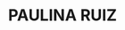 ---
title: PAULINA RUIZ
testimonial: Para mis 15 años quería algo único y Glam 5.0 cumplió mi sueño. Mi vestido rosa con detalles de pedrería brillaba con cada movimiento. Me sentí como una verdadera princesa durante toda la fiesta y las fotos quedaron espectaculares. La atención personalizada hizo que la experiencia fuera inolvidable.
image: ./vestido-quinceaniera-paulina.jpg
order: 2
---